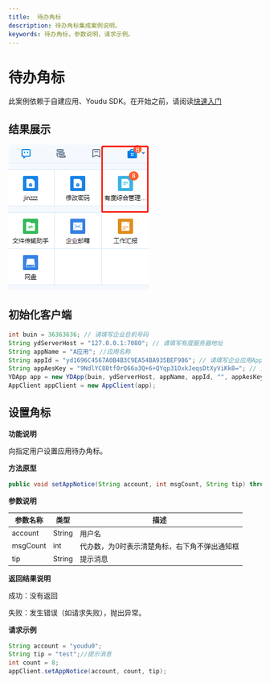 ```yaml
---
title:  待办角标
description: 待办角标集成案例说明。
keywords: 待办角标，参数说明，请求示例。
---
```


# 待办角标

此案例依赖于自建应用、Youdu SDK。在开始之前，请阅读[快速入门](https://youdu.im/api/quickstart.html)

## 结果展示

![1565947390699](res/b01_00056/1565947390699.png)

## 初始化客户端

```java
int buin = 36363636; // 请填写企业总机号码
String ydServerHost = "127.0.0.1:7080"; // 请填写有度服务器地址
String appName = "A应用"; //应用名称
String appId = "yd1696C4567A0B4B3C9EA54BA935BEF986"; // 请填写企业应用AppId
String appAesKey = "9NdlYC88tf0rQ66a3Q+6+QYqp31OxkJeqsDtXyViKk8="; // 请填写企业应用的EncodingaesKey
YDApp app = new YDApp(buin, ydServerHost, appName, appId, "", appAesKey);
AppClient appClient = new AppClient(app);
```

## 设置角标

**功能说明**

向指定用户设置应用待办角标。

**方法原型**

```java
public void setAppNotice(String account, int msgCount, String tip) throws ParamParserException, AESCryptoException, HttpRequestException;
```

**参数说明**

| 参数名称 | 类型   | 描述                                          |
| -------- | ------ | --------------------------------------------- |
| account  | String | 用户名                                        |
| msgCount | int    | 代办数，为0时表示清楚角标，右下角不弹出通知框 |
| tip      | String | 提示消息                                      |

**返回结果说明**

成功：没有返回

失败：发生错误（如请求失败），抛出异常。

**请求示例**

```java
String account = "youdu0";
String tip = "test";//提示消息
int count = 8;
appClient.setAppNotice(account, count, tip);
```